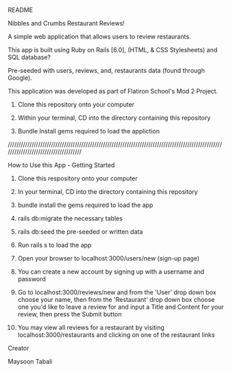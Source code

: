 README

Nibbles and Crumbs Restaurant Reviews!

A simple web application that allows users to review restaurants. 

This app is built using Ruby on Rails [6.0], (HTML, & CSS Stylesheets) and SQL database? 

Pre-seeded with users, reviews, and, restaurants data (found through Google). 

This application was developed as part of Flatiron School's Mod 2 Project. 

1. Clone this repository onto your computer

2. Within your terminal, CD into the directory containing this repository

3. Bundle Install gems required to load the appliction

/////////////////////////////////////////////////////////////////////////////////////////////////////////////////////////////////////

How to Use this App - Getting Started 

1. Clone this respository onto your computer 

2. In your terminal, CD into the directory containing this repository 

3. bundle install the gems required to load the app

4. rails db:migrate the necessary tables 

5. rails db:seed the pre-seeded or written data 

6. Run rails s to load the app

7. Open your browser to localhost:3000/users/new (sign-up page)

8. You can create a new account by signing up with a username and password

9. Go to localhost:3000/reviews/new and from the 'User' drop down box choose your name, then from the 'Restaurant' drop down box choose one you'd like to leave a review for and input a Title and Content for your review, then press the Submit button

10. You may view all reviews for a restaurant by visiting localhost:3000/restaurants and clicking on one of the restaurant links 

Creator 

Maysoon Tabali 
